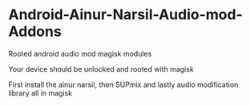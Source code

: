 # Android-Ainur-Narsil-Audio-mod-Addons
Rooted android audio mod magisk modules


Your device should be unlocked and rooted with magisk

First install the ainur narsil, then SUPmix and lastly audio modification library all in magisk
